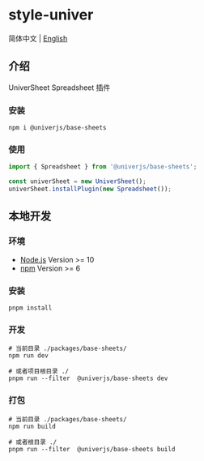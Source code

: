 # style-univer

简体中文 | [English](./README.md)

## 介绍

UniverSheet Spreadsheet 插件

### 安装

```shell
npm i @univerjs/base-sheets
```

### 使用

```js
import { Spreadsheet } from '@univerjs/base-sheets';

const univerSheet = new UniverSheet();
univerSheet.installPlugin(new Spreadsheet());
```

## 本地开发

### 环境

-   [Node.js](https://nodejs.org/en/) Version >= 10
-   [npm](https://www.npmjs.com/) Version >= 6

### 安装

```
pnpm install
```

### 开发

```
# 当前目录 ./packages/base-sheets/
npm run dev

# 或者项目根目录 ./
pnpm run --filter  @univerjs/base-sheets dev
```

### 打包

```
# 当前目录 ./packages/base-sheets/
npm run build

# 或者根目录 ./
pnpm run --filter  @univerjs/base-sheets build
```
